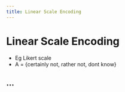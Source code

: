 ```yaml
---
title: Linear Scale Encoding
---
```


# Linear Scale Encoding
- Eg Likert scale
- A = {certainly not, rather not, dont know}

## …






















